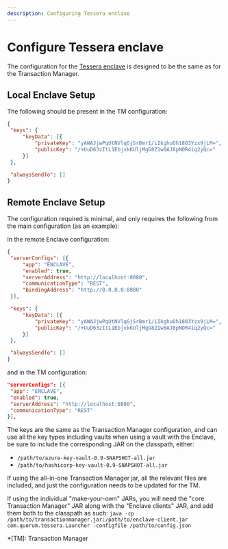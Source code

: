 ```yaml
---
description: Configuring Tessera enclave
---
```


# Configure Tessera enclave

The configuration for the [Tessera enclave](../../Concepts/Enclave.md) is designed to be the same as for the Transaction Manager.

## Local Enclave Setup

The following should be present in the TM configuration:

```json
{
 "keys": {
     "keyData": [{
         "privateKey": "yAWAJjwPqUtNVlqGjSrBmr1/iIkghuOh1803Yzx9jLM=",
         "publicKey": "/+UuD63zItL1EbjxkKUljMgG8Z1w0AJ8pNOR4iq2yQc="
     }]
 },

 "alwaysSendTo": []
}
```

## Remote Enclave Setup

The configuration required is minimal, and only requires the following from the main configuration (as an example):

In the remote Enclave configuration:

```json
{
 "serverConfigs": [{
     "app": "ENCLAVE",
     "enabled": true,
     "serverAddress": "http://localhost:8080",
     "communicationType": "REST",
     "bindingAddress": "http://0.0.0.0:8080"
 }],

 "keys": {
     "keyData": [{
         "privateKey": "yAWAJjwPqUtNVlqGjSrBmr1/iIkghuOh1803Yzx9jLM=",
         "publicKey": "/+UuD63zItL1EbjxkKUljMgG8Z1w0AJ8pNOR4iq2yQc="
     }]
 },

 "alwaysSendTo": []
}
```

and in the TM configuration:

```json
"serverConfigs": [{
 "app": "ENCLAVE",
 "enabled": true,
 "serverAddress": "http://localhost:8080",
 "communicationType": "REST"
}],
```

The keys are the same as the Transaction Manager configuration, and can use all the key types including vaults when using a vault with the Enclave, be sure to include the corresponding JAR on the classpath, either:

* `/path/to/azure-key-vault-0.9-SNAPSHOT-all.jar`
* `/path/to/hashicorp-key-vault-0.9-SNAPSHOT-all.jar`

If using the all-in-one Transaction Manager jar, all the relevant files are included, and just the configuration needs to be updated for the TM.

If using the individual "make-your-own" JARs, you will need the "core Transaction Manager" JAR along with the "Enclave clients" JAR, and add them both to the classpath as such: `java -cp /path/to/transactionmanager.jar:/path/to/enclave-client.jar com.quorum.tessera.Launcher -configfile /path/to/config.json`

*[TM]: Transaction Manager
